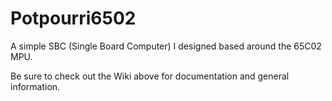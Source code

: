 # Potpourri6502
A simple SBC (Single Board Computer) I designed based around the 65C02 MPU.

Be sure to check out the Wiki above for documentation and general information.

